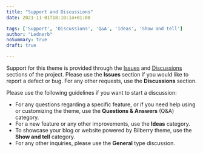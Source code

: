 ```yaml
---
title: "Support and Discussions"
date: 2021-11-01T18:10:14+01:00

tags: ['Support', 'Discussions', 'Q&A', 'Ideas', 'Show and tell']
author: "Lednerb"
noSummary: true
draft: true

---
```


Support for this theme is provided through the [Issues](https://github.com/Lednerb/bilberry-hugo-theme/issues) and [Discussions](https://github.com/Lednerb/bilberry-hugo-theme/discussions) sections of the project.
Please use the **Issues** section if you would like to report a defect or bug. For any other requests, use the **Discussions** section.

Please use the following guidelines if you want to start a discussion:
- For any questions regarding a specific feature, or if you need help using or customizing the theme, use the **Questions & Answers** (Q&A) category.
- For a new feature or any other improvements, use the **Ideas** category.
- To showcase your blog or website powered by Bilberry theme, use the **Show and tell** category.
- For any other inquiries, please use the **General** type discussion.
